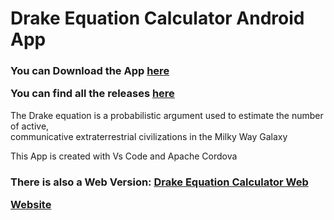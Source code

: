 # Drake Equation Calculator Android App

<h3>

You can Download the App [here](https://objects.githubusercontent.com/github-production-release-asset-2e65be/592456870/5e876cc6-c436-46ea-b082-d751e120785a?X-Amz-Algorithm=AWS4-HMAC-SHA256&X-Amz-Credential=AKIAIWNJYAX4CSVEH53A%2F20230125%2Fus-east-1%2Fs3%2Faws4_request&X-Amz-Date=20230125T141311Z&X-Amz-Expires=300&X-Amz-Signature=c461881f9d2d36c8f009bd05d08ffc2a27ee2a6283c9e69714d204d9e9defdc0&X-Amz-SignedHeaders=host&actor_id=86963425&key_id=0&repo_id=592456870&response-content-disposition=attachment%3B%20filename%3DDrake.Equation.Calculator.v1.0.0.apk&response-content-type=application%2Fvnd.android.package-archive)
  
You can find all the releases [here](https://github.com/NickMihal/Drake-Equation-Calculator-Android/releases)

</h3>

The Drake equation is a probabilistic argument used to estimate the number of active, <br>
communicative extraterrestrial civilizations in the Milky Way Galaxy

This App is created with Vs Code and Apache Cordova

<h3>
  
There is also a Web Version: [Drake Equation Calculator Web](https://github.com/NickMihal/Drake-Equation-Calculator-Web) <br>

  [Website](https://nickmihal.github.io/Drake-Equation-Calculator-Web/)
  
</h3>
